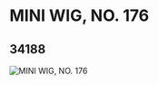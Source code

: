 # MINI WIG, NO. 176
## 34188
![MINI WIG, NO. 176](https://lc-www-live-s.legocdn.com/media/bricks/5/2/6194002.jpg)